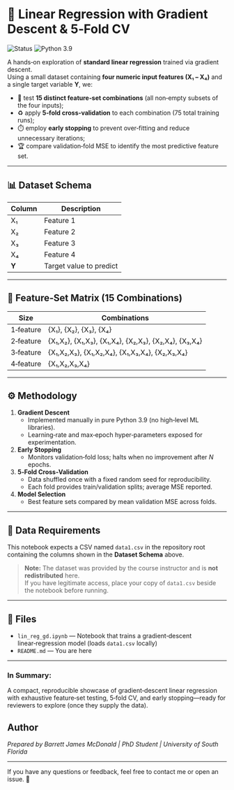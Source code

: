 # 🎯 Linear Regression with Gradient Descent & 5‑Fold CV

![Status](https://img.shields.io/badge/project-complete-brightgreen)
![Python 3.9](https://img.shields.io/badge/python-3.9-blue)

A hands‑on exploration of **standard linear regression** trained via gradient descent.  
Using a small dataset containing **four numeric input features (X₁ – X₄)** and a single target variable **Y**, we:

* 🔀 test **15 distinct feature‑set combinations** (all non‑empty subsets of the four inputs);  
* ♻️ apply **5‑fold cross‑validation** to each combination (75 total training runs);  
* ⏱️ employ **early stopping** to prevent over‑fitting and reduce unnecessary iterations;  
* 🏆 compare validation‑fold MSE to identify the most predictive feature set.

---

## 📊 Dataset Schema

| Column | Description |
|--------|-------------|
| X₁     | Feature 1 |
| X₂     | Feature 2 |
| X₃     | Feature 3 |
| X₄     | Feature 4 |
| **Y**  | Target value to predict |

---

## 🧮 Feature‑Set Matrix (15 Combinations)

| Size | Combinations |
|------|--------------|
| 1‑feature | {X₁}, {X₂}, {X₃}, {X₄} |
| 2‑feature | {X₁,X₂}, {X₁,X₃}, {X₁,X₄}, {X₂,X₃}, {X₂,X₄}, {X₃,X₄} |
| 3‑feature | {X₁,X₂,X₃}, {X₁,X₂,X₄}, {X₁,X₃,X₄}, {X₂,X₃,X₄} |
| 4‑feature | {X₁,X₂,X₃,X₄} |

---

## ⚙️ Methodology

1. **Gradient Descent**  
   * Implemented manually in pure Python 3.9 (no high‑level ML libraries).  
   * Learning‑rate and max‑epoch hyper‑parameters exposed for experimentation.  
2. **Early Stopping**  
   * Monitors validation‑fold loss; halts when no improvement after *N* epochs.  
3. **5‑Fold Cross‑Validation**  
   * Data shuffled once with a fixed random seed for reproducibility.  
   * Each fold provides train/validation splits; average MSE reported.  
4. **Model Selection**  
   * Best feature sets compared by mean validation MSE across folds.  

---

## 🔑 Data Requirements

This notebook expects a CSV named `data1.csv` in the repository root containing the columns shown in the **Dataset Schema** above.

> **Note:** The dataset was provided by the course instructor and is **not redistributed** here.  
> If you have legitimate access, place your copy of `data1.csv` beside the notebook before running.

---

## 📁 Files

- `lin_reg_gd.ipynb` — Notebook that trains a gradient‑descent linear‑regression model (loads `data1.csv` locally)  
- `README.md` — You are here

---

### In Summary:
A compact, reproducible showcase of gradient‑descent linear regression with exhaustive feature‑set testing, 5‑fold CV, and early stopping—ready for reviewers to explore (once they supply the data).

## Author

*Prepared by Barrett James McDonald | PhD Student | University of South Florida*

---

If you have any questions or feedback, feel free to contact me or open an issue. 💬
